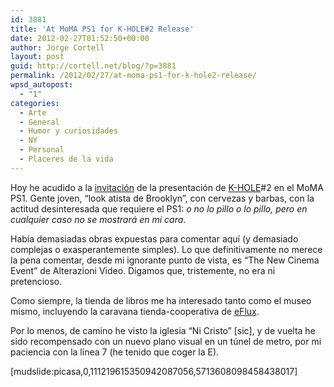 ```yaml
---
id: 3881
title: 'At MoMA PS1 for K-HOLE#2 Release'
date: 2012-02-27T01:52:50+00:00
author: Jorge Cortell
layout: post
guid: http://cortell.net/blog/?p=3881
permalink: /2012/02/27/at-moma-ps1-for-k-hole2-release/
wpsd_autopost:
  - "1"
categories:
  - Arte
  - General
  - Humor y curiosidades
  - NY
  - Personal
  - Placeres de la vida
---
```

Hoy he acudido a la <a title="http://momaps1.org/calendar/view/338/" href="http://momaps1.org/calendar/view/338/" target="_blank">invitación</a> de la presentación de <a title="http://khole.net/" href="http://khole.net/" target="_blank">K-HOLE</a>#2 en el MoMA PS1. Gente joven, &#8220;look atista de Brooklyn&#8221;, con cervezas y barbas, con la actitud desinteresada que requiere el PS1: _o no lo pillo o lo pillo, pero en cualquier caso no se mostrará en mi cara_.

Había demasiadas obras expuestas para comentar aquí (y demasiado complejas o exasperantemente simples). Lo que definitivamente no merece la pena comentar, desde mi ignorante punto de vista, es &#8220;The New Cinema Event&#8221; de Alterazioni Video. Digamos que, tristemente, no era ni pretencioso.

Como siempre, la tienda de libros me ha interesado tanto como el museo mismo, incluyendo la caravana tienda-cooperativa de <a title="http://www.e-flux.com/journals/" href="http://www.e-flux.com/journals/" target="_blank">eFlux</a>.

Por lo menos, de camino he visto la iglesia &#8220;Ni Cristo&#8221; [sic], y de vuelta he sido recompensado con un nuevo plano visual en un túnel de metro, por mi paciencia con la línea 7 (he tenido que coger la E).

[mudslide:picasa,0,111219615350942087056,5713608098458438017]